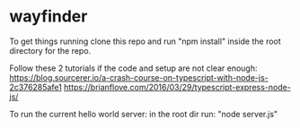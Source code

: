 # wayfinder

To get things running clone this repo and run "npm install" inside the root directory for the repo.

Follow these 2 tutorials if the code and setup are not clear enough:
https://blog.sourcerer.io/a-crash-course-on-typescript-with-node-js-2c376285afe1
https://brianflove.com/2016/03/29/typescript-express-node-js/

To run the current hello world server:
in the root dir run: "node server.js"
